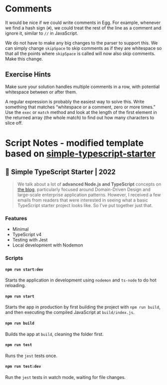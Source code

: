 # Comments

It would be nice if we could write comments in Egg. For example, whenever
we find a hash sign (`#`), we could treat the rest of the line as a comment and
ignore it, similar to `//` in JavaScript.

We do not have to make any big changes to the parser to support this.
We can simply change `skipSpace` to skip comments as if they are whitespace
so that all the points where `skipSpace` is called will now also skip comments.
Make this change.

## Exercise Hints

Make sure your solution handles multiple comments in a row, with potential
whitespace between or after them.

A regular expression is probably the easiest way to solve this. Write
something that matches “whitespace or a comment, zero or more times.”
Use the `exec` or `match` method and look at the length of the first element in
the returned array (the whole match) to find out how many characters to
slice off.

# Script Notes - modified template based on [simple-typescript-starter](https://github.com/stemmlerjs/simple-typescript-starter)

## 🧰 Simple TypeScript Starter | 2022

> We talk about a lot of **advanced Node.js and TypeScript** concepts on [the blog](https://khalilstemmler.com), particularly focused around Domain-Driven Design and large-scale enterprise application patterns. However, I received a few emails from readers that were interested in seeing what a basic TypeScript starter project looks like. So I've put together just that.

### Features

- Minimal
- TypeScript v4
- Testing with Jest
- Local development with Nodemon

### Scripts

#### `npm run start:dev`

Starts the application in development using `nodemon` and `ts-node` to do hot reloading.

#### `npm run start`

Starts the app in production by first building the project with `npm run build`, and then executing the compiled JavaScript at `build/index.js`.

#### `npm run build`

Builds the app at `build`, cleaning the folder first.

#### `npm run test`

Runs the `jest` tests once.

#### `npm run test:dev`

Run the `jest` tests in watch mode, waiting for file changes.
